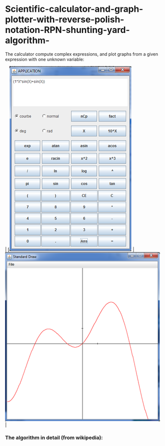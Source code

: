 # Scientific-calculator-and-graph-plotter-with-reverse-polish-notation-RPN-shunting-yard-algorithm-

The calculator compute complex expressions, and plot graphs from a
given expression with one unknown variable:


| [![Calculator interface](/images/img1.png) | ![Calculator plot](/images/img2.png)|


### The algorithm in detail (from wikipedia):

